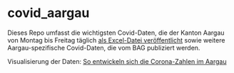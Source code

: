 # covid_aargau
Dieses Repo umfasst die wichtigsten Covid-Daten, die der Kanton Aargau von Montag bis Freitag täglich <a href="https://www.ag.ch/de/themen_1/coronavirus_2/lagebulletins/lagebulletins_1.jsp"> als Excel-Datei veröffentlicht</a> sowie weitere Aargau-spezifische Covid-Daten, die vom BAG publiziert werden.

Visualisierung der Daten: <a href="https://www.aargauerzeitung.ch/aargau/kanton-aargau/so-entwickeln-sich-die-corona-zahlen-im-aargau-139471687">So entwickeln sich die Corona-Zahlen im Aargau</a>

